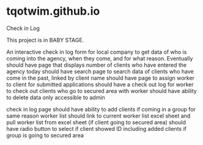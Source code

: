 # tqotwim.github.io
Check in Log

This project is in BABY STAGE.

An interactive check in log form for local company to get data of who is coming into the agency, when they come, and for what reason.
Eventually 
  should have page that displays number of clients who have entered the agency today
  should have search page to search data of clients who have come in the past, linked by client name
  should have page to assign worker to client for submitted applications
  should have a check out log for worker to check out clients who go to secured area with worker
  should have ability to delete data only accessible to admin
  
  
  check in log page
    should have ability to add clients if coming in a group for same reason
    worker list should link to current worker list excel sheet and pull worker list from excel sheet
    (if client going to secured area) should have radio button to select if client showed ID
      including added clients if group is going to secured area
    
    
  
  
